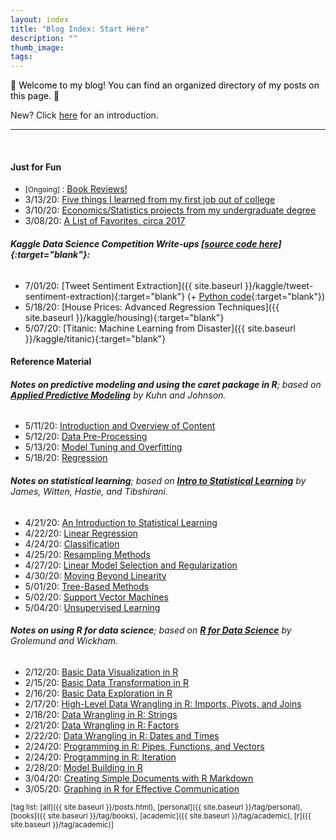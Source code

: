 ```yaml
---
layout: index
title: "Blog Index: Start Here"
description: ""
thumb_image: 
tags: 
---
```


:balloon: <span style = "color:black">Welcome to my blog! You can find an organized directory of my posts on this page. </span>:balloon:

New? Click [here](new) for an introduction.

---
<br>

#### <span class="boxheader">Just for Fun</span>

* <small>\[Ongoing] </small>: [Book Reviews!](book-reviews-recommendations)
* 3/13/20: [Five things I learned from my first job out of college](five-things-i-learned)
* 3/10/20: [Economics/Statistics projects from my undergraduate degree](previous-quantitative-work)
* 3/08/20: [A List of Favorites, circa 2017](favorites-circa-2017)

###### **Kaggle Data Science Competition Write-ups [[source code here]](https://github.com/panthonies/kaggle){:target="blank"}:**

* 7/01/20: [Tweet Sentiment Extraction]({{ site.baseurl }}/kaggle/tweet-sentiment-extraction){:target="blank"} (+ [Python code](https://www.kaggle.com/panthonies/roberta-ensemble-top-6){:target="blank"})
* 5/18/20: [House Prices: Advanced Regression Techniques]({{ site.baseurl }}/kaggle/housing){:target="blank"}
* 5/07/20: [Titanic: Machine Learning from Disaster]({{ site.baseurl }}/kaggle/titanic){:target="blank"}

#### <span class="boxheader">Reference Material</span> 

###### **Notes on predictive modeling and using the *caret* package in R**; based on [**Applied Predictive Modeling**](http://appliedpredictivemodeling.com) by Kuhn and Johnson. 

* 5/11/20: [Introduction and Overview of Content](intro-predictive-modeling)
* 5/12/20: [Data Pre-Processing](data-preprocessing)
* 5/13/20: [Model Tuning and Overfitting](overfitting-tuning)
* 5/18/20: [Regression](apm-regression)

###### **Notes on statistical learning**; based on [**Intro to Statistical Learning**](http://faculty.marshall.usc.edu/gareth-james/ISL/) by James, Witten, Hastie, and Tibshirani. 

* 4/21/20: [An Introduction to Statistical Learning](intro-statistical-learning)
* 4/22/20: [Linear Regression](linear-regression)
* 4/24/20: [Classification](classification)
* 4/25/20: [Resampling Methods](resampling-methods)
* 4/27/20: [Linear Model Selection and Regularization](linear-model-selection-regularization)
* 4/30/20: [Moving Beyond Linearity](moving-beyond-linearity)
* 5/01/20: [Tree-Based Methods](tree-based-methods)
* 5/02/20: [Support Vector Machines](support-vector-machines)
* 5/04/20: [Unsupervised Learning](unsupervised-learning)

###### **Notes on using R for data science**; based on [**R for Data Science**](https://r4ds.had.co.nz/index.html) by Grolemund and Wickham.

* 2/12/20: [Basic Data Visualization in R](data-visualisation-r)
* 2/15/20: [Basic Data Transformation in R](data-transformation-r)
* 2/16/20: [Basic Data Exploration in R](data-exploration-r)
* 2/17/20: [High-Level Data Wrangling in R: Imports, Pivots, and Joins](data-wrangling-high-level-r)
* 2/18/20: [Data Wrangling in R: Strings](data-wrangling-strings-r)
* 2/21/20: [Data Wrangling in R: Factors](data-wrangling-factors-r)
* 2/22/20: [Data Wrangling in R: Dates and Times](data-wrangling-date-time-r)
* 2/24/20: [Programming in R: Pipes, Functions, and Vectors](programming-r-1)
* 2/24/20: [Programming in R: Iteration](programming-r-2)
* 2/28/20: [Model Building in R](modeling-r)
* 3/04/20: [Creating Simple Documents with R Markdown](r-markdown)
* 3/05/20: [Graphing in R for Effective Communication](graphics-for-communication-r)

<small>[tag list:  [all]({{ site.baseurl }}/posts.html), [personal]({{ site.baseurl }}/tag/personal), [books]({{ site.baseurl }}/tag/books), [academic]({{ site.baseurl }}/tag/academic), [r]({{ site.baseurl }}/tag/academic)]</small>
